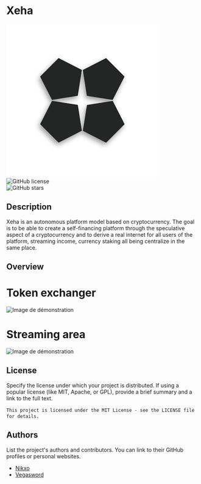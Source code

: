 # Xeha

![Project Logo](https://raw.githubusercontent.com/nikxo/Xeha/main/Page_html/icon/coin.png)  
![GitHub license](https://img.shields.io/github/license/nikxo/Xeha)  
![GitHub stars](https://img.shields.io/github/stars/nikxo/Xeha)

## Description

Xeha is an autonomous platform model based on cryptocurrency. The goal is to be able to create a self-financing platform through the speculative aspect of a cryptocurrency and to derive a real internet for all users of the platform, streaming income, currency staking all being centralize in the same place.

## Overview

# Token exchanger

![Image de démonstration](https://github.com/nikxo/Xeha/tree/main/Page_html/rdm/exchanger.png)

# Streaming area

![Image de démonstration](https://github.com/nikxo/Xeha/tree/main/Page_html/rdm/stream.png)

## License

Specify the license under which your project is distributed. If using a popular license (like MIT, Apache, or GPL), provide a brief summary and a link to the full text.

```text
This project is licensed under the MIT License - see the LICENSE file for details.
```

## Authors

List the project's authors and contributors. You can link to their GitHub profiles or personal websites.

- [Nikxo](https://github.com/nikxo)
- [Vegasword](https://github.com/vegasword)
